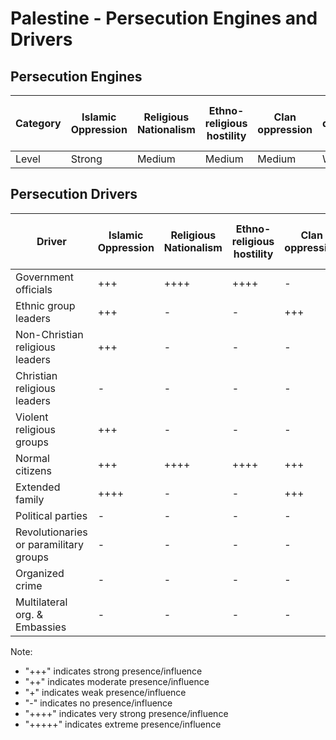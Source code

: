 # Palestine - Persecution Engines and Drivers

## Persecution Engines

| Category | Islamic Oppression | Religious Nationalism | Ethno-religious hostility | Clan oppression | Christian denominational oppression | Communist and post-Communist oppression | Secular intolerance | Dictatorial paranoia | Organized corruption and crime |
|----------|-------------------|----------------------|---------------------------|-----------------|-------------------------------------|------------------------------------------|---------------------|---------------------|------------------------------|
| Level | Strong | Medium | Medium | Medium | Weak | Not at all | Not at all | Medium | Weak |

## Persecution Drivers

| Driver | Islamic Oppression | Religious Nationalism | Ethno-religious hostility | Clan oppression | Christian denominational oppression | Communist and post-Communist oppression | Secular intolerance | Dictatorial paranoia | Organized corruption and crime |
|--------|-------------------|----------------------|---------------------------|-----------------|-------------------------------------|------------------------------------------|---------------------|---------------------|------------------------------|
| Government officials | +++ | ++++ | ++++ | - | - | - | - | +++ | - |
| Ethnic group leaders | +++ | - | - | +++ | - | - | - | - | - |
| Non-Christian religious leaders | +++ | - | - | - | - | - | - | - | - |
| Christian religious leaders | - | - | - | - | ++ | - | - | - | - |
| Violent religious groups | +++ | - | - | - | - | - | - | - | - |
| Normal citizens | +++ | ++++ | ++++ | +++ | - | - | - | - | - |
| Extended family | ++++ | - | - | +++ | - | - | - | - | - |
| Political parties | - | - | - | - | - | - | - | - | - |
| Revolutionaries or paramilitary groups | - | - | - | - | - | - | - | - | - |
| Organized crime | - | - | - | - | - | - | - | - | - |
| Multilateral org. & Embassies | - | - | - | - | - | - | - | - | - |

Note: 
- "+++" indicates strong presence/influence
- "++" indicates moderate presence/influence
- "+" indicates weak presence/influence
- "-" indicates no presence/influence
- "++++" indicates very strong presence/influence
- "+++++" indicates extreme presence/influence